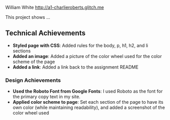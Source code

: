 William White
http://a1-charlieroberts.glitch.me

This project shows ...

## Technical Achievements
- **Styled page with CSS**: Added rules for the body, p, h1, h2, and li sections
- **Added an image**: Added a picture of the color wheel used for the color scheme of the page
- **Added a link**: Added a link back to the assignment README

### Design Achievements
- **Used the Roboto Font from Google Fonts**: I used Roboto as the font for the primary copy text in my site.
- **Applied color scheme to page**: Set each section of the page to have its own color (while maintaining readability), and added a screenshot of the color wheel used
